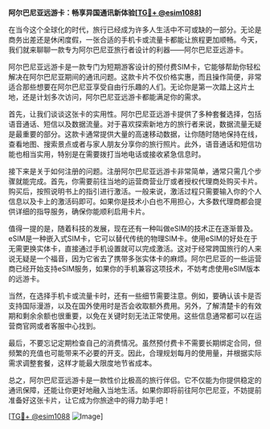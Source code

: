 **阿尔巴尼亚远游卡：畅享异国通讯新体验[[TG💪+ @esim1088](https://t.me/s/esim1088)]**

在当今这个全球化的时代，旅行已经成为许多人生活中不可或缺的一部分。无论是商务出差还是休闲度假，一张合适的手机卡或流量卡都能让旅程更加顺畅。今天，我们就来聊聊一款专为阿尔巴尼亚旅行者设计的利器——阿尔巴尼亚远游卡。

阿尔巴尼亚远游卡是一款专门为短期游客设计的预付费SIM卡，它能够帮助你轻松解决在阿尔巴尼亚期间的通讯问题。这款卡片不仅价格实惠，而且操作简便，非常适合那些想要在阿尔巴尼亚享受自由行乐趣的人们。无论你是第一次踏上这片土地，还是计划多次访问，阿尔巴尼亚远游卡都能满足你的需求。

首先，让我们谈谈这张卡的实用性。阿尔巴尼亚远游卡提供了多种套餐选择，包括语音通话、短信以及数据流量。对于喜欢探索新地方的旅行者来说，数据流量无疑是最重要的部分。这款卡通常提供大量的高速移动数据，让你随时随地保持在线，查看地图、搜索景点或者与家人朋友分享你的旅行照片。此外，语音通话和短信功能也相当实用，特别是在需要拨打当地电话或接收紧急信息时。

接下来是关于如何注册的问题。注册阿尔巴尼亚远游卡非常简单，通常只需几个步骤就能完成。首先，你需要前往当地的运营商营业厅或者授权代理商处购买卡片。购买后，按照说明书上的指引进行激活。一般来说，激活过程只需要输入你的个人信息以及卡上的激活码即可。如果你是技术小白也不用担心，大多数代理商都会提供详细的指导服务，确保你能顺利启用卡片。

值得一提的是，随着科技的发展，现在还有一种叫做eSIM的技术正在逐渐普及。eSIM是一种嵌入式SIM卡，它可以替代传统的物理SIM卡。使用eSIM的好处在于无需更换实体卡，直接通过手机设置就可以完成激活。这对于经常跨国旅行的人来说无疑是一个福音，因为它省去了携带多张实体卡的麻烦。阿尔巴尼亚的一些运营商已经开始支持eSIM服务，如果你的手机兼容这项技术，不妨考虑使用eSIM版本的远游卡。

当然，在选择手机卡或流量卡时，还有一些细节需要注意。例如，要确认该卡是否支持国际漫游，以及在国外使用时是否会收取额外费用。另外，了解清楚卡的有效期和剩余余额也很重要，以免在关键时刻无法正常使用。这些信息通常都可以在运营商官网或者客服中心找到。

最后，不要忘记定期检查自己的消费情况。虽然预付费卡不需要长期绑定合同，但频繁的充值也可能带来不必要的开支。因此，合理规划每月的使用量，并根据实际需求调整套餐，这样才能最大限度地节省成本。

总之，阿尔巴尼亚远游卡是一款性价比极高的旅行伴侣。它不仅能为你提供稳定的通讯保障，还能让你更好地融入当地生活。如果你即将前往阿尔巴尼亚，不妨提前准备好这张卡片，让它成为你旅途中的得力助手吧！

[[TG💪+ @esim1088](https://t.me/s/esim1088) ![Image](https://i.postimg.cc/4NQfJmqS/Snipaste-2025-05-13-00-14-12.png)]